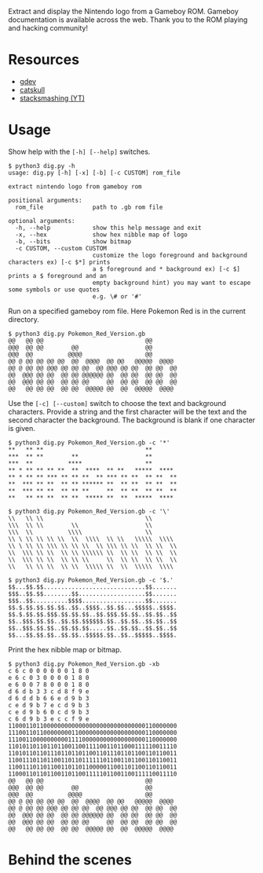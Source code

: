 Extract and display the Nintendo logo from a Gameboy ROM. Gameboy documentation
is available across the web. Thank you to the ROM playing and hacking community!

# Resources

 - [gdev](https://gbdev.gg8.se/wiki/articles/The_Cartridge_Header#0104-0133_-_Nintendo_Logo)
 - [catskull](https://catskull.net/gameboy-boot-screen-logo.html)
 - [stacksmashing (YT)](https://www.youtube.com/watch?v=ix5yZm4fwFQ&t=475s)

# Usage

Show help with the `[-h] [--help]` switches.

```
$ python3 dig.py -h
usage: dig.py [-h] [-x] [-b] [-c CUSTOM] rom_file

extract nintendo logo from gameboy rom

positional arguments:
  rom_file              path to .gb rom file

optional arguments:
  -h, --help            show this help message and exit
  -x, --hex             show hex nibble map of logo
  -b, --bits            show bitmap
  -c CUSTOM, --custom CUSTOM
                        customize the logo foreground and background characters ex) [-c $*] prints
                        a $ foreground and * background ex) [-c $] prints a $ foreground and an
                        empty background hint) you may want to escape some symbols or use quotes
                        e.g. \# or '#'
```

Run on a specified gameboy rom file. Here Pokemon Red is in the current directory.

```
$ python3 dig.py Pokemon_Red_Version.gb
@@   @@ @@                             @@
@@@  @@ @@        @@                   @@
@@@  @@          @@@@                  @@
@@ @ @@ @@ @@ @@  @@  @@@@  @@ @@   @@@@@  @@@@
@@ @ @@ @@ @@@ @@ @@ @@  @@ @@@ @@ @@  @@ @@  @@
@@  @@@ @@ @@  @@ @@ @@@@@@ @@  @@ @@  @@ @@  @@
@@  @@@ @@ @@  @@ @@ @@     @@  @@ @@  @@ @@  @@
@@   @@ @@ @@  @@ @@  @@@@@ @@  @@  @@@@@  @@@@
```

Use the `[-c] [--custom]` switch to choose the text and background characters. Provide a string
and the first character will be the text and the second character the background. The background
is blank if one character is given.


```
$ python3 dig.py Pokemon_Red_Version.gb -c '*'
**   ** **                             **
***  ** **        **                   **
***  **          ****                  **
** * ** ** ** **  **  ****  ** **   *****  ****
** * ** ** *** ** ** **  ** *** ** **  ** **  **
**  *** ** **  ** ** ****** **  ** **  ** **  **
**  *** ** **  ** ** **     **  ** **  ** **  **
**   ** ** **  ** **  ***** **  **  *****  ****

$ python3 dig.py Pokemon_Red_Version.gb -c '\'
\\   \\ \\                             \\
\\\  \\ \\        \\                   \\
\\\  \\          \\\\                  \\
\\ \ \\ \\ \\ \\  \\  \\\\  \\ \\   \\\\\  \\\\
\\ \ \\ \\ \\\ \\ \\ \\  \\ \\\ \\ \\  \\ \\  \\
\\  \\\ \\ \\  \\ \\ \\\\\\ \\  \\ \\  \\ \\  \\
\\  \\\ \\ \\  \\ \\ \\     \\  \\ \\  \\ \\  \\
\\   \\ \\ \\  \\ \\  \\\\\ \\  \\  \\\\\  \\\\

$ python3 dig.py Pokemon_Red_Version.gb -c '$.'
$$...$$.$$.............................$$.......
$$$..$$.$$........$$...................$$.......
$$$..$$..........$$$$..................$$.......
$$.$.$$.$$.$$.$$..$$..$$$$..$$.$$...$$$$$..$$$$.
$$.$.$$.$$.$$$.$$.$$.$$..$$.$$$.$$.$$..$$.$$..$$
$$..$$$.$$.$$..$$.$$.$$$$$$.$$..$$.$$..$$.$$..$$
$$..$$$.$$.$$..$$.$$.$$.....$$..$$.$$..$$.$$..$$
$$...$$.$$.$$..$$.$$..$$$$$.$$..$$..$$$$$..$$$$.
```

Print the hex nibble map or bitmap.

```
$ python3 dig.py Pokemon_Red_Version.gb -xb
c 6 c 0 0 0 0 0 0 1 8 0
e 6 c 0 3 0 0 0 0 1 8 0
e 6 0 0 7 8 0 0 0 1 8 0
d 6 d b 3 3 c d 8 f 9 e
d 6 d d b 6 6 e d 9 b 3
c e d 9 b 7 e c d 9 b 3
c e d 9 b 6 0 c d 9 b 3
c 6 d 9 b 3 e c c f 9 e
110001101100000000000000000000000000000110000000
111001101100000000110000000000000000000110000000
111001100000000001111000000000000000000110000000
110101101101101100110011110011011000111110011110
110101101101110110110110011011101101100110110011
110011101101100110110111111011001101100110110011
110011101101100110110110000011001101100110110011
110001101101100110110011111011001100111110011110
@@   @@ @@                             @@
@@@  @@ @@        @@                   @@
@@@  @@          @@@@                  @@
@@ @ @@ @@ @@ @@  @@  @@@@  @@ @@   @@@@@  @@@@
@@ @ @@ @@ @@@ @@ @@ @@  @@ @@@ @@ @@  @@ @@  @@
@@  @@@ @@ @@  @@ @@ @@@@@@ @@  @@ @@  @@ @@  @@
@@  @@@ @@ @@  @@ @@ @@     @@  @@ @@  @@ @@  @@
@@   @@ @@ @@  @@ @@  @@@@@ @@  @@  @@@@@  @@@@

```

# Behind the scenes
